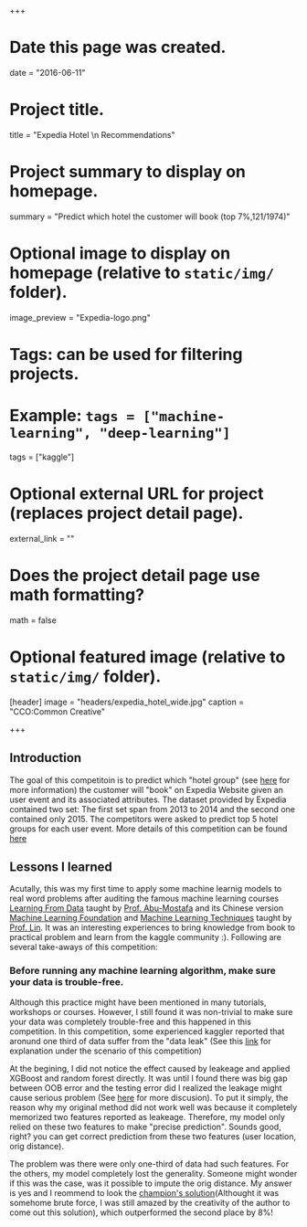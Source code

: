 +++
# Date this page was created.
date = "2016-06-11"

# Project title.
title = "Expedia Hotel \n Recommendations"

# Project summary to display on homepage.
summary = "Predict which hotel the customer will book (top 7%,121/1974)"

# Optional image to display on homepage (relative to `static/img/` folder).
image_preview = "Expedia-logo.png"

# Tags: can be used for filtering projects.
# Example: `tags = ["machine-learning", "deep-learning"]`
tags = ["kaggle"]

# Optional external URL for project (replaces project detail page).
external_link = ""

# Does the project detail page use math formatting?
math = false

# Optional featured image (relative to `static/img/` folder).
[header]
image = "headers/expedia_hotel_wide.jpg"
caption = "CCO:Common Creative"

+++

## Introduction
The goal of this competitoin is to predict which "hotel group" (see [here](https://www.kaggle.com/c/expedia-hotel-recommendations/data) for more information) the customer will "book" on Expedia Website given an user event and its associated attributes. The dataset provided by Expedia contained two set: The first set span from 2013 to 2014 and the second one contained only 2015. The competitors were asked to predict top 5 hotel groups for each user event. More details of this competition can be found [here](https://www.kaggle.com/c/expedia-hotel-recommendations)


## Lessons I learned
Acutally, this was my first time to apply some machine learnig models to real word problems after auditing the famous machine learning courses [Learning From Data](http://www.work.caltech.edu/telecourse.html) taught by [Prof. Abu-Mostafa](http://www.work.caltech.edu/) and its Chinese version [Machine Learning Foundation](https://www.csie.ntu.edu.tw/~htlin/mooc/) and [Machine Learning Techniques](https://www.csie.ntu.edu.tw/~htlin/mooc/) taught by [Prof. Lin](https://www.csie.ntu.edu.tw/~htlin/). It was an interesting experiences to bring knowledge from book to practical problem and learn from the kaggle community :). Following are several take-aways of this competition:

### Before running any machine learning algorithm, make sure your data is trouble-free.

Although this practice might have been mentioned in many tutorials, workshops or courses. However, I still found it was non-trivial to make sure your data was completely trouble-free and this happened in this competition. In this competition, some experienced kaggler reported that aronund one third of data suffer from the "data leak" (See this [link](https://www.kaggle.com/c/expedia-hotel-recommendations/discussion/20730) for explanation under the scenario of this competition)

At the begining, I did not notice the effect caused by leakeage and applied XGBoost and random forest directly. It was until I found there was big gap between OOB error and the testing error did I realized the leakage might cause serious problem (See [here](https://www.kaggle.com/c/expedia-hotel-recommendations/discussion/20831) for more discusion). To put it simply, the reason why my original method did not work well was because it completely memorized two features reported as leakeage. Therefore, my model only relied on these two features to make "precise prediction". Sounds good, right? you can get correct prediction from these two features (user location, orig distance). 

The problem was there were only one-third of data had such features. For the others, my model completely lost the generality. Someone might wonder if this was the case, was it possible to impute the orig distance. My answer is yes and I reommend to look the [champion's solution](https://www.kaggle.com/c/expedia-hotel-recommendations/discussion/21607)(Althought it was somehome brute force, I was still amazed by the creativity of the author to come out this solution), which outperformed the second place by 8%!

